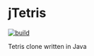 # jTetris

[![build](https://github.com/ngeor/jTetris/actions/workflows/build.yml/badge.svg)](https://github.com/ngeor/jTetris/actions/workflows/build.yml)

Tetris clone written in Java
